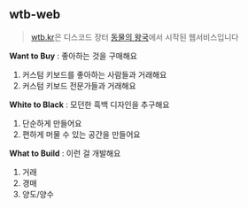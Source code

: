 ## wtb-web

> [wtb.kr](https://wtb.kr)은 디스코드 장터 [동물의 왕국](https://discord.com/servers/dongmulyi-wanggug-806383744151584779)에서 시작된 웹서비스입니다


**Want to Buy** : 좋아하는 것을 구매해요
1. 커스텀 키보드를 좋아하는 사람들과 거래해요
2. 커스텀 키보드 전문가들과 거래해요

**White to Black** : 모던한 흑백 디자인을 추구해요
1. 단순하게 만들어요
2. 편하게 머물 수 있는 공간을 만들어요

**What to Build** : 이런 걸 개발해요
1. 거래
2. 경매
3. 양도/양수